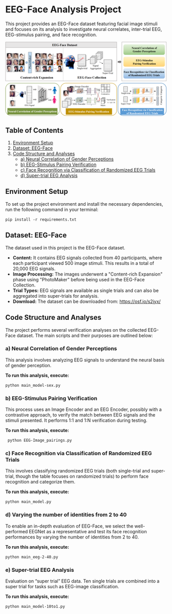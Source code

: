 # EEG-Face Analysis Project

This project provides an EEG-Face dataset featuring facial image stimuli and focuses on its analysis to investigate neural correlates, inter-trial EEG, EEG-stimulus pairing, and face recognition.

![fig1](fig1.png)

## Table of Contents

1. [Environment Setup](#environment-setup)
2. [Dataset: EEG-Face](#dataset-eeg-face)
3. [Code Structure and Analyses](#code-structure-and-analyses)
   - [a) Neural Correlation of Gender Perceptions](#a-neural-correlation-of-gender-perceptions)
   - [b) EEG-Stimulus Pairing Verification](#b-eeg-stimulus-pairing-verification)
   - [c) Face Recognition via Classification of Randomized EEG Trials](#c-face-recognition-via-classification-of-randomized-eeg-trials)
   - [d) Super-trial EEG Analysis](#d-super-trial-eeg-analysis)

## Environment Setup

To set up the project environment and install the necessary dependencies, run the following command in your terminal:

```
pip install -r requirements.txt
```

## Dataset: EEG-Face

The dataset used in this project is the EEG-Face dataset.

- **Content:** It contains EEG signals collected from 40 participants, where each participant viewed 500 image stimuli. This results in a total of 20,000 EEG signals.
- **Image Processing:** The images underwent a "Content-rich Expansion" phase using "PhotoMaker" before being used in the EEG-Face Collection.
- **Trial Types:** EEG signals are available as single trials and can also be aggregated into super-trials for analysis.
- **Download:** The dataset can be downloaded from: https://osf.io/s2jyx/

## Code Structure and Analyses

The project performs several verification analyses on the collected EEG-Face dataset. The main scripts and their purposes are outlined below:

### a) Neural Correlation of Gender Perceptions

This analysis involves analyzing EEG signals to understand the neural basis of gender perception.

**To run this analysis, execute:**

```
python main_model-sex.py
```

### b) EEG-Stimulus Pairing Verification

This process uses an Image Encoder and an EEG Encoder, possibly with a contrastive approach, to verify the match between EEG signals and the stimuli presented. It performs 1:1 and 1:N verification during testing.

**To run this analysis, execute:**

```
 python EEG-Image_pairings.py 
```

### c) Face Recognition via Classification of Randomized EEG Trials

This involves classifying randomized EEG trials (both single-trial and super-trial, though the table focuses on randomized trials) to perform face recognition and categorize them.

**To run this analysis, execute:**

```
python main_model.py
```

### d) Varying the number of identities from 2 to 40

To enable an in-depth evaluation of EEG-Face, we select the well-performed EEGNet as a representative and test its face recognition performances by varying the number of identities from 2 to 40.

**To run this analysis, execute:**

```
python main_eeg-2-40.py
```

### e) Super-trial EEG Analysis

Evaluation on “super trial” EEG data. Ten single trials are combined into a super trial for tasks such as EEG-image classification.

**To run this analysis, execute:**

```
python main_model-10to1.py
```
